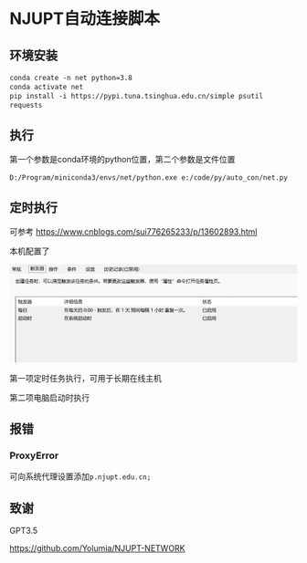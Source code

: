 # NJUPT自动连接脚本
## 环境安装
```
conda create -n net python=3.8
conda activate net
pip install -i https://pypi.tuna.tsinghua.edu.cn/simple psutil requests 
```
## 执行
第一个参数是conda环境的python位置，第二个参数是文件位置
```
D:/Program/miniconda3/envs/net/python.exe e:/code/py/auto_con/net.py
```
## 定时执行
可参考 https://www.cnblogs.com/sui776265233/p/13602893.html

本机配置了

![图片](https://raw.githubusercontent.com/AA1HSHH/auto_con/master/img.png)

第一项定时任务执行，可用于长期在线主机

第二项电脑启动时执行

## 报错
### ProxyError
可向系统代理设置添加`p.njupt.edu.cn;`
## 致谢
GPT3.5

https://github.com/Yolumia/NJUPT-NETWORK


